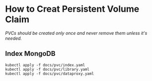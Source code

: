 # How to Creat Persistent Volume Claim

_PVCs should be created only once and never remove them unless it's needed._

## Index MongoDB

```
kubectl apply -f docs/pvc/index.yaml
kubectl apply -f docs/pvc/library.yaml
kubectl apply -f docs/pvc/dataproxy.yaml
```
